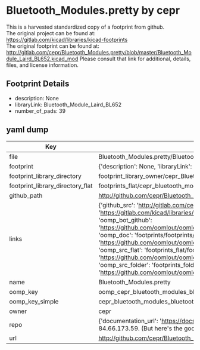 # Bluetooth_Modules.pretty by cepr  
This is a harvested standardized copy of a footprint from github.  
The original project can be found at:  
https://gitlab.com/kicad/libraries/kicad-footprints  
The original footprint can be found at:
http://gitlab.com/cepr/Bluetooth_Modules.pretty/blob/master/Bluetooth_Module_Laird_BL652.kicad_mod
Please consult that link for additional, details, files, and license information.  
## Footprint Details
* description: None  
* libraryLink: Bluetooth_Module_Laird_BL652  
* number_of_pads: 39  
## yaml dump  
| Key | Value |  
| --- | --- |  
| file | Bluetooth_Modules.pretty/Bluetooth_Module_Laird_BL652.kicad_mod |  
| footprint | {'description': None, 'libraryLink': 'Bluetooth_Module_Laird_BL652', 'number_of_pads': 39} |  
| footprint_library_directory | footprint_library_owner/cepr_Bluetooth_Modules.pretty |  
| footprint_library_directory_flat | footprints_flat/cepr_bluetooth_modules_bluetooth_module_laird_bl652/working |  
| github_path | http://github.com/cepr/Bluetooth_Modules.pretty/blob/master/Bluetooth_Module_Laird_BL652.kicad_mod |  
| links | {'github_src': 'http://gitlab.com/cepr/Bluetooth_Modules.pretty/blob/master/Bluetooth_Module_Laird_BL652.kicad_mod', 'github_src_repo': 'https://gitlab.com/kicad/libraries/kicad-footprints', 'oomp_bot': 'footprints/cepr_bluetooth_modules_bluetooth_module_laird_bl652/working', 'oomp_bot_github': 'https://github.com/oomlout/oomlout_oomp_footprint_bot/tree/main/footprints/cepr_bluetooth_modules_bluetooth_module_laird_bl652/working', 'oomp_doc': 'footprints/footprints/cepr/Bluetooth_Modules/Bluetooth_Module_Laird_BL652/working/', 'oomp_doc_github': 'https://github.com/oomlout/oomlout_oomp_footprint_doc/tree/main/footprints/footprints/cepr/Bluetooth_Modules/Bluetooth_Module_Laird_BL652/working', 'oomp_src_flat': 'footprints_flat/footprints_flat/cepr_bluetooth_modules_bluetooth_module_laird_bl652/working', 'oomp_src_flat_github': 'https://github.com/oomlout/oomlout_oomp_footprint_src/tree/main/footprints_flat/cepr_bluetooth_modules_bluetooth_module_laird_bl652/working', 'oomp_src_folder': 'footprints_folder/footprints_folder/cepr/Bluetooth_Modules/Bluetooth_Module_Laird_BL652/working', 'oomp_src_folder_github': 'https://github.com/oomlout/oomlout_oomp_footprint_src/tree/main/footprints_folder/cepr/Bluetooth_Modules/Bluetooth_Module_Laird_BL652/working'} |  
| name | Bluetooth_Modules.pretty |  
| oomp_key | oomp_cepr_bluetooth_modules_bluetooth_module_laird_bl652 |  
| oomp_key_simple | cepr_bluetooth_modules_bluetooth_module_laird_bl652 |  
| owner | cepr |  
| repo | {'documentation_url': 'https://docs.github.com/rest/overview/resources-in-the-rest-api#rate-limiting', 'message': "API rate limit exceeded for 84.66.173.59. (But here's the good news: Authenticated requests get a higher rate limit. Check out the documentation for more details.)"} |  
| url | http://github.com/cepr/Bluetooth_Modules.pretty |  

